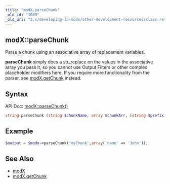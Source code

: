 ```yaml
---
title: "modX.parseChunk"
_old_id: "1089"
_old_uri: "2.x/developing-in-modx/other-development-resources/class-reference/modx/modx.parsechunk"
---
```


## modX::parseChunk

Parse a chunk using an associative array of replacement variables.

**parseChunk** simply does a str\_replace on the values in the associative array you pass it, so you cannot use Output Filters or other complex placeholder modifiers here. If you require more functionality from the parser, see [modX.getChunk](extending-modx/modx-class/reference/modx.getchunk "modX.getChunk") instead.

## Syntax

API Doc: [modX::parseChunk()](http://api.modx.com/revolution/2.2/db_core_model_modx_modx.class.html#%5CmodX::parseChunk())

``` php
string parseChunk (string $chunkName, array $chunkArr, [string $prefix = '[[+'], [string $suffix = ']]'])
```

## Example

``` php
$output = $modx->parseChunk('myChunk',array('name' => 'John'));
```

## See Also

- [modX](extending-modx/core-model/modx "modX")
- [modX.getChunk](extending-modx/modx-class/reference/modx.getchunk "modX.getChunk")

